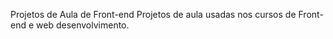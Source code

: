 Projetos de Aula de Front-end
Projetos de aula usadas nos cursos de Front-end e web desenvolvimento.
